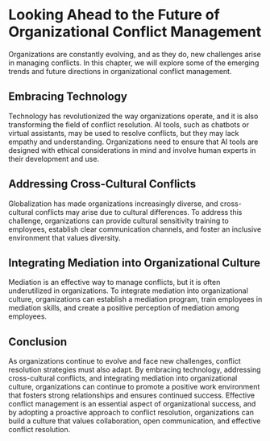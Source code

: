 # Looking Ahead to the Future of Organizational Conflict Management

Organizations are constantly evolving, and as they do, new challenges arise in managing conflicts. In this chapter, we will explore some of the emerging trends and future directions in organizational conflict management.

Embracing Technology
--------------------

Technology has revolutionized the way organizations operate, and it is also transforming the field of conflict resolution. AI tools, such as chatbots or virtual assistants, may be used to resolve conflicts, but they may lack empathy and understanding. Organizations need to ensure that AI tools are designed with ethical considerations in mind and involve human experts in their development and use.

Addressing Cross-Cultural Conflicts
-----------------------------------

Globalization has made organizations increasingly diverse, and cross-cultural conflicts may arise due to cultural differences. To address this challenge, organizations can provide cultural sensitivity training to employees, establish clear communication channels, and foster an inclusive environment that values diversity.

Integrating Mediation into Organizational Culture
-------------------------------------------------

Mediation is an effective way to manage conflicts, but it is often underutilized in organizations. To integrate mediation into organizational culture, organizations can establish a mediation program, train employees in mediation skills, and create a positive perception of mediation among employees.

Conclusion
----------

As organizations continue to evolve and face new challenges, conflict resolution strategies must also adapt. By embracing technology, addressing cross-cultural conflicts, and integrating mediation into organizational culture, organizations can continue to promote a positive work environment that fosters strong relationships and ensures continued success. Effective conflict management is an essential aspect of organizational success, and by adopting a proactive approach to conflict resolution, organizations can build a culture that values collaboration, open communication, and effective conflict resolution.

